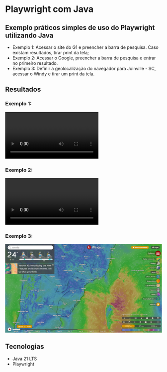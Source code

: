 # Playwright com Java

## Exemplo práticos simples de uso do Playwright utilizando Java

- Exemplo 1: Acessar o site do G1 e preencher a barra de pesquisa. Caso existam resultados, tirar print da tela;
- Exemplo 2: Acessar o Google, preencher a barra de pesquisa e entrar no primeiro resultado.
- Exemplo 3: Definir a geolocalização do navegador para Joinville - SC, acessar o Windy e tirar um print da tela.

## Resultados
### Exemplo 1:
![](./src/main/resources/videos/0316643f0015dbac5f72b2fb7c172526.mp4)

### Exemplo 2:
![](./src/main/resources/videos/b07ef0ed22e2e36529f7e581cbdb87dd.mp4)

### Exemplo 3:
![](./src/main/resources/img/windy_screenshot.png)

## Tecnologias
- Java 21 LTS
- Playwright